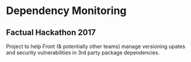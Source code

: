 # Dependency Monitoring

## Factual Hackathon 2017

Project to help Front (& potentially other teams) manage versioning upates and security vulnerabilities in 3rd party package dependencies. 
